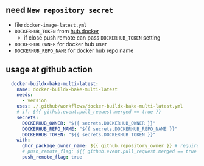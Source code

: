## need `New repository secret`

- file `docker-image-latest.yml`
- `DOCKERHUB_TOKEN` from [hub.docker](https://hub.docker.com/settings/security)
    - if close push remote can pass `DOCKERHUB_TOKEN` setting
- `DOCKERHUB_OWNER` for docker hub user
- `DOCKERHUB_REPO_NAME` for docker hub repo name

## usage at github action

```yml
  docker-buildx-bake-multi-latest:
    name: docker-buildx-bake-multi-latest
    needs:
      - version
    uses: ./.github/workflows/docker-buildx-bake-multi-latest.yml
    # if: ${{ github.event.pull_request.merged == true }}
    secrets:
      DOCKERHUB_OWNER: "${{ secrets.DOCKERHUB_OWNER }}"
      DOCKERHUB_REPO_NAME: "${{ secrets.DOCKERHUB_REPO_NAME }}"
      DOCKERHUB_TOKEN: "${{ secrets.DOCKERHUB_TOKEN }}"
    with:
      ghcr_package_owner_name: ${{ github.repository_owner }} # required for ghcr.io
      # push_remote_flag: ${{ github.event.pull_request.merged == true }}
      push_remote_flag: true

```